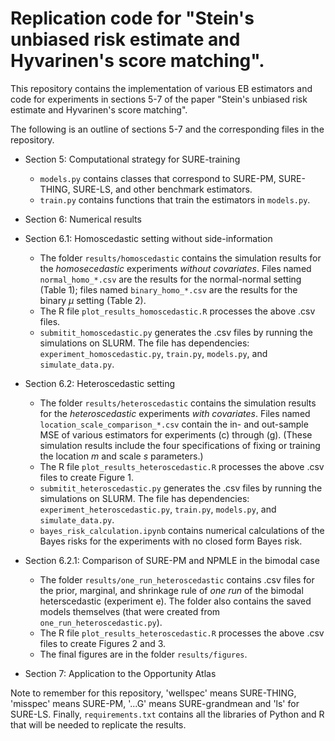 # Replication code for "Stein's unbiased risk estimate and Hyvarinen's score matching". 

This repository contains the implementation of various EB estimators and code for experiments in sections 5-7 of the paper "Stein's unbiased risk estimate and Hyvarinen's score matching". 

The following is an outline of sections 5-7 and the corresponding files in the repository.

* Section 5: Computational strategy for SURE-training
    - `models.py` contains classes that correspond to SURE-PM, SURE-THING, SURE-LS, and other benchmark estimators.
    - `train.py` contains functions that train the estimators in `models.py`. 

* Section 6: Numerical results
* Section 6.1: Homoscedastic setting without side-information
    - The folder `results/homoscedastic` contains the simulation results for the *homosecedastic* experiments *without covariates*. Files named `normal_homo_*.csv` are the results for the normal-normal setting (Table 1); files named `binary_homo_*.csv` are the results for the binary $\mu$ setting (Table 2).
    - The R file `plot_results_homoscedastic.R` processes the above .csv files.
    - `submitit_homoscedastic.py` generates the .csv files by running the simulations on SLURM. The file has dependencies: `experiment_homoscedastic.py`, `train.py`, `models.py`, and `simulate_data.py`.

* Section 6.2: Heteroscedastic setting
    - The folder `results/heteroscedastic` contains the simulation results for the *heteroscedastic* experiments *with covariates*. Files named `location_scale_comparison_*.csv` contain the in- and out-sample MSE of various estimators for experiments (c) through (g). (These simulation results include the four specifications of fixing or training the location $m$ and scale $s$ parameters.) 
    - The R file `plot_results_heteroscedastic.R` processes the above .csv files to create Figure 1.
    - `submitit_heteroscedastic.py` generates the .csv files by running the simulations on SLURM. The file has dependencies: `experiment_heteroscedastic.py`, `train.py`, `models.py`, and `simulate_data.py`.
    - `bayes_risk_calculation.ipynb` contains numerical calculations of the Bayes risks for the experiments with no closed form Bayes risk. 

* Section 6.2.1: Comparison of SURE-PM and NPMLE in the bimodal case
    - The folder `results/one_run_heteroscedastic` contains .csv files for the prior, marginal, and shrinkage rule of *one run* of the bimodal heterscedastic (experiment e). The folder also contains the saved models themselves (that were created from `one_run_heteroscedastic.py`).
    - The R file `plot_results_heteroscedastic.R` processes the above .csv files to create Figures 2 and 3.
    - The final figures are in the folder `results/figures`.

* Section 7: Application to the Opportunity Atlas 



Note to remember for this repository, 'wellspec' means SURE-THING, 'misspec' means SURE-PM, '...G' means SURE-grandmean and 'ls' for SURE-LS. Finally, `requirements.txt` contains all the libraries of Python and R that will be needed to replicate the results. 

